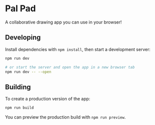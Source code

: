 # Pal Pad

A collaborative drawing app you can use in your browser!

## Developing

Install dependencies with `npm install`, then start a development server:

```bash
npm run dev

# or start the server and open the app in a new browser tab
npm run dev -- --open
```

## Building

To create a production version of the app:

```bash
npm run build
```

You can preview the production build with `npm run preview`.
